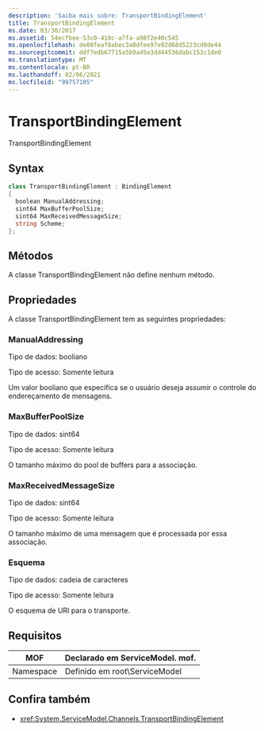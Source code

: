 ```yaml
---
description: 'Saiba mais sobre: TransportBindingElement'
title: TransportBindingElement
ms.date: 03/30/2017
ms.assetid: 54ecfbee-53c0-410c-a7fa-a98f2e40c545
ms.openlocfilehash: de08feaf8abec3a0dfee97e92d68d5223cd0de44
ms.sourcegitcommit: ddf7edb67715a5b9a45e3dd44536dabc153c1de0
ms.translationtype: MT
ms.contentlocale: pt-BR
ms.lasthandoff: 02/06/2021
ms.locfileid: "99757105"
---
```

# <a name="transportbindingelement"></a>TransportBindingElement

TransportBindingElement  
  
## <a name="syntax"></a>Syntax  
  
```csharp
class TransportBindingElement : BindingElement  
{  
  boolean ManualAddressing;  
  sint64 MaxBufferPoolSize;  
  sint64 MaxReceivedMessageSize;  
  string Scheme;  
};  
```  
  
## <a name="methods"></a>Métodos  

 A classe TransportBindingElement não define nenhum método.  
  
## <a name="properties"></a>Propriedades  

 A classe TransportBindingElement tem as seguintes propriedades:  
  
### <a name="manualaddressing"></a>ManualAddressing  

 Tipo de dados: booliano  
  
 Tipo de acesso: Somente leitura  
  
 Um valor booliano que especifica se o usuário deseja assumir o controle do endereçamento de mensagens.  
  
### <a name="maxbufferpoolsize"></a>MaxBufferPoolSize  

 Tipo de dados: sint64  
  
 Tipo de acesso: Somente leitura  
  
 O tamanho máximo do pool de buffers para a associação.  
  
### <a name="maxreceivedmessagesize"></a>MaxReceivedMessageSize  

 Tipo de dados: sint64  
  
 Tipo de acesso: Somente leitura  
  
 O tamanho máximo de uma mensagem que é processada por essa associação.  
  
### <a name="scheme"></a>Esquema  

 Tipo de dados: cadeia de caracteres  
  
 Tipo de acesso: Somente leitura  
  
 O esquema de URI para o transporte.  
  
## <a name="requirements"></a>Requisitos  
  
|MOF|Declarado em ServiceModel. mof.|  
|---------|-----------------------------------|  
|Namespace|Definido em root\ServiceModel|  
  
## <a name="see-also"></a>Confira também

- <xref:System.ServiceModel.Channels.TransportBindingElement>
